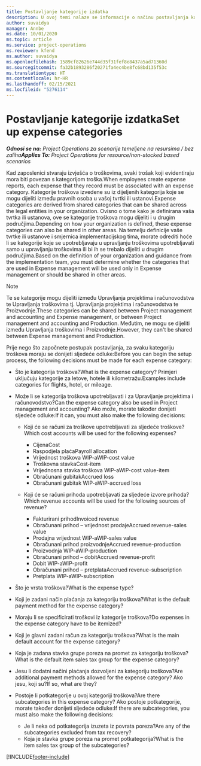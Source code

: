 ```yaml
---
title: Postavljanje kategorije izdatka
description: U ovoj temi nalaze se informacije o načinu postavljanja kategorije troškova i dijeljene kategorije za izvješća o troškovima.
author: suvaidya
manager: Annbe
ms.date: 10/01/2020
ms.topic: article
ms.service: project-operations
ms.reviewer: kfend
ms.author: suvaidya
ms.openlocfilehash: 1589cf82626e744d35f31fef8e8437a5ad71360d
ms.sourcegitcommit: fa32b1893286f20271fa4ec4be8fc68bd135f53c
ms.translationtype: HT
ms.contentlocale: hr-HR
ms.lasthandoff: 02/15/2021
ms.locfileid: "5276114"
---
```

# <a name="set-up-expense-categories"></a><span data-ttu-id="30ff0-103">Postavljanje kategorije izdatka</span><span class="sxs-lookup"><span data-stu-id="30ff0-103">Set up expense categories</span></span>

<span data-ttu-id="30ff0-104">_**Odnosi se na:** Project Operations za scenarije temeljene na resursima / bez zaliha_</span><span class="sxs-lookup"><span data-stu-id="30ff0-104">_**Applies To:** Project Operations for resource/non-stocked based scenarios_</span></span>

<span data-ttu-id="30ff0-105">Kad zaposlenici stvaraju izvješća o troškovima, svaki trošak koji evidentiraju mora biti povezan s kategorijom troška.</span><span class="sxs-lookup"><span data-stu-id="30ff0-105">When employees create expense reports, each expense that they record must be associated with an expense category.</span></span> <span data-ttu-id="30ff0-106">Kategorije troškova izvedene su iz dijeljenih kategorija koje se mogu dijeliti između pravnih osoba u vašoj tvrtki ili ustanovi.</span><span class="sxs-lookup"><span data-stu-id="30ff0-106">Expense categories are derived from shared categories that can be shared across the legal entities in your organization.</span></span> <span data-ttu-id="30ff0-107">Ovisno o tome kako je definirana vaša tvrtka ili ustanova, ove se kategorije troškova mogu dijeliti i u drugim područjima.</span><span class="sxs-lookup"><span data-stu-id="30ff0-107">Depending on how your organization is defined, these expense categories can also be shared in other areas.</span></span> <span data-ttu-id="30ff0-108">Na temelju definicije vaše tvrtke ili ustanove i smjernica implementacijskog tima, morate odrediti hoće li se kategorije koje se upotrebljavaju u upravljanju troškovima upotrebljavati samo u upravljanju troškovima ili bi ih se trebalo dijeliti u drugim područjima.</span><span class="sxs-lookup"><span data-stu-id="30ff0-108">Based on the definition of your organization and guidance from the implementation team, you must determine whether the categories that are used in Expense management will be used only in Expense management or should be shared in other areas.</span></span>

> [!NOTE]
> <span data-ttu-id="30ff0-109">Te se kategorije mogu dijeliti između Upravljanja projektima i računovodstva te Upravljanja troškovima tj. Upravljanja projektima i računovodstva te Proizvodnje.</span><span class="sxs-lookup"><span data-stu-id="30ff0-109">These categories can be shared between Project management and accounting and Expense management, or between Project management and accounting and Production.</span></span> <span data-ttu-id="30ff0-110">Međutim, ne mogu se dijeliti između Upravljanja troškovima i Proizvodnje.</span><span class="sxs-lookup"><span data-stu-id="30ff0-110">However, they can't be shared between Expense management and Production.</span></span>

<span data-ttu-id="30ff0-111">Prije nego što započnete postupak postavljanja, za svaku kategoriju troškova moraju se donijeti sljedeće odluke:</span><span class="sxs-lookup"><span data-stu-id="30ff0-111">Before you can begin the setup process, the following decisions must be made for each expense category:</span></span>

- <span data-ttu-id="30ff0-112">Što je kategorija troškova?</span><span class="sxs-lookup"><span data-stu-id="30ff0-112">What is the expense category?</span></span> <span data-ttu-id="30ff0-113">Primjeri uključuju kategorije za letove, hotele ili kilometražu.</span><span class="sxs-lookup"><span data-stu-id="30ff0-113">Examples include categories for flights, hotel, or mileage.</span></span>
- <span data-ttu-id="30ff0-114">Može li se kategorija troškova upotrebljavati i za Upravljanje projektima i računovodstvo?</span><span class="sxs-lookup"><span data-stu-id="30ff0-114">Can the expense category also be used in Project management and accounting?</span></span> <span data-ttu-id="30ff0-115">Ako može, morate također donijeti sljedeće odluke:</span><span class="sxs-lookup"><span data-stu-id="30ff0-115">If it can, you must also make the following decisions:</span></span>

    - <span data-ttu-id="30ff0-116">Koji će se računi za troškove upotrebljavati za sljedeće troškove?</span><span class="sxs-lookup"><span data-stu-id="30ff0-116">Which cost accounts will be used for the following expenses?</span></span>

        - <span data-ttu-id="30ff0-117">Cijena</span><span class="sxs-lookup"><span data-stu-id="30ff0-117">Cost</span></span>
        - <span data-ttu-id="30ff0-118">Raspodjela plaća</span><span class="sxs-lookup"><span data-stu-id="30ff0-118">Payroll allocation</span></span>
        - <span data-ttu-id="30ff0-119">Vrijednost troškova WIP-a</span><span class="sxs-lookup"><span data-stu-id="30ff0-119">WIP-cost value</span></span>
        - <span data-ttu-id="30ff0-120">Troškovna stavka</span><span class="sxs-lookup"><span data-stu-id="30ff0-120">Cost-item</span></span>
        - <span data-ttu-id="30ff0-121">Vrijednosna stavka troškova WIP-a</span><span class="sxs-lookup"><span data-stu-id="30ff0-121">WIP-cost value-item</span></span>
        - <span data-ttu-id="30ff0-122">Obračunani gubitak</span><span class="sxs-lookup"><span data-stu-id="30ff0-122">Accrued loss</span></span>
        - <span data-ttu-id="30ff0-123">Obračunani gubitak WIP-a</span><span class="sxs-lookup"><span data-stu-id="30ff0-123">WIP-accrued loss</span></span>

    - <span data-ttu-id="30ff0-124">Koji će se računi prihoda upotrebljavati za sljedeće izvore prihoda?</span><span class="sxs-lookup"><span data-stu-id="30ff0-124">Which revenue accounts will be used for the following sources of revenue?</span></span>

        - <span data-ttu-id="30ff0-125">Fakturirani prihod</span><span class="sxs-lookup"><span data-stu-id="30ff0-125">Invoiced revenue</span></span>
        - <span data-ttu-id="30ff0-126">Obračunani prihod – vrijednost prodaje</span><span class="sxs-lookup"><span data-stu-id="30ff0-126">Accrued revenue-sales value</span></span>
        - <span data-ttu-id="30ff0-127">Prodajna vrijednost WIP-a</span><span class="sxs-lookup"><span data-stu-id="30ff0-127">WIP-sales value</span></span>
        - <span data-ttu-id="30ff0-128">Obračunani prihod proizvodnje</span><span class="sxs-lookup"><span data-stu-id="30ff0-128">Accrued revenue-production</span></span>
        - <span data-ttu-id="30ff0-129">Proizvodnja WIP-a</span><span class="sxs-lookup"><span data-stu-id="30ff0-129">WIP-production</span></span>
        - <span data-ttu-id="30ff0-130">Obračunani prihod – dobit</span><span class="sxs-lookup"><span data-stu-id="30ff0-130">Accrued revenue-profit</span></span>
        - <span data-ttu-id="30ff0-131">Dobit WIP-a</span><span class="sxs-lookup"><span data-stu-id="30ff0-131">WIP-profit</span></span>
        - <span data-ttu-id="30ff0-132">Obračunani prihod – pretplata</span><span class="sxs-lookup"><span data-stu-id="30ff0-132">Accrued revenue-subscription</span></span>
        - <span data-ttu-id="30ff0-133">Pretplata WIP-a</span><span class="sxs-lookup"><span data-stu-id="30ff0-133">WIP-subscription</span></span>

- <span data-ttu-id="30ff0-134">Što je vrsta troškova?</span><span class="sxs-lookup"><span data-stu-id="30ff0-134">What is the expense type?</span></span>
- <span data-ttu-id="30ff0-135">Koji je zadani način plaćanja za kategoriju troškova?</span><span class="sxs-lookup"><span data-stu-id="30ff0-135">What is the default payment method for the expense category?</span></span>
- <span data-ttu-id="30ff0-136">Moraju li se specificirati troškovi iz kategorije troškova?</span><span class="sxs-lookup"><span data-stu-id="30ff0-136">Do expenses in the expense category have to be itemized?</span></span>
- <span data-ttu-id="30ff0-137">Koji je glavni zadani račun za kategoriju troškova?</span><span class="sxs-lookup"><span data-stu-id="30ff0-137">What is the main default account for the expense category?</span></span>
- <span data-ttu-id="30ff0-138">Koja je zadana stavka grupe poreza na promet za kategoriju troškova?</span><span class="sxs-lookup"><span data-stu-id="30ff0-138">What is the default item sales tax group for the expense category?</span></span>
- <span data-ttu-id="30ff0-139">Jesu li dodatni načini plaćanja dozvoljeni za kategoriju troškova?</span><span class="sxs-lookup"><span data-stu-id="30ff0-139">Are additional payment methods allowed for the expense category?</span></span> <span data-ttu-id="30ff0-140">Ako jesu, koji su?</span><span class="sxs-lookup"><span data-stu-id="30ff0-140">If so, what are they?</span></span>
- <span data-ttu-id="30ff0-141">Postoje li potkategorije u ovoj kategoriji troškova?</span><span class="sxs-lookup"><span data-stu-id="30ff0-141">Are there subcategories in this expense category?</span></span> <span data-ttu-id="30ff0-142">Ako postoje potkategorije, morate također donijeti sljedeće odluke:</span><span class="sxs-lookup"><span data-stu-id="30ff0-142">If there are subcategories, you must also make the following decisions:</span></span>

    - <span data-ttu-id="30ff0-143">Je li neka od potkategorija izuzeta iz povrata poreza?</span><span class="sxs-lookup"><span data-stu-id="30ff0-143">Are any of the subcategories excluded from tax recovery?</span></span>
    - <span data-ttu-id="30ff0-144">Koja je stavka grupe poreza na promet potkategorija?</span><span class="sxs-lookup"><span data-stu-id="30ff0-144">What is the item sales tax group of the subcategories?</span></span>


[!INCLUDE[footer-include](../includes/footer-banner.md)]